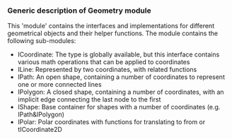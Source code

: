 ### Generic description of Geometry module

This 'module' contains the interfaces and implementations for different geometrical objects and their helper functions. The module contains the following sub-modules:
* ICoordinate: The type is globally available, but this interface contains various math operations that can be applied to coordinates
* ILine: Represented by two coordinates, with related functions
* IPath: An open shape, containing a number of coordinates to represent one or more connected lines
* IPolygon: A closed shape, containing a number of coordinates, with an implicit edge connecting the last node to the first
* IShape: Base container for shapes with a number of coordinates (e.g. IPath&IPolygon)
* IPolar: Polar coordinates with functions for translating to from or tICoordinate2D
